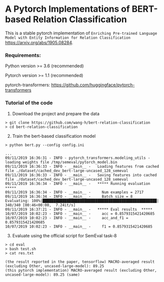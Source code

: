 # A Pytorch Implementations of BERT-based Relation Classification

This is a stable pytorch implementation of ``Enriching Pre-trained Language Model with Entity Information for Relation Classification`` https://arxiv.org/abs/1905.08284.
### Requirements:
 
Python version >= 3.6 (recommended)

Pytorch version >= 1.1 (recommended)

pytorch-transformers: https://github.com/huggingface/pytorch-transformers


### Tutorial of the code

1. Download the project and prepare the data

```
> git clone https://github.com/wang-h/bert-relation-classification
> cd bert-relation-classification 
```

2. Train the bert-based classification model

```
> python bert.py --config config.ini
```

```
...
09/11/2019 16:36:31 - INFO - pytorch_transformers.modeling_utils -   loading weights file /tmp/semeval/pytorch_model.bin
09/11/2019 16:36:33 - INFO - __main__ -   Loading features from cached file ./dataset/cached_dev_bert-large-uncased_128_semeval
09/11/2019 16:36:33 - INFO - __main__ -   Saving features into cached file ./dataset/cached_dev_bert-large-uncased_128_semeval
09/11/2019 16:36:34 - INFO - __main__ -   ***** Running evaluation  *****
09/11/2019 16:36:34 - INFO - __main__ -     Num examples = 2717
09/11/2019 16:36:34 - INFO - __main__ -     Batch size = 8
Evaluating: 100%|████████████████████████████████████████████████████| 340/340 [00:46<00:00,  7.24it/s]
09/11/2019 16:37:21 - INFO - __main__ -   ***** Eval results  *****  
10/07/2019 10:02:23 - INFO - __main__ -     acc = 0.8579315421420685
10/07/2019 10:02:23 - INFO - __main__ -     acc_and_f1 = 0.8579315421420685
10/07/2019 10:02:23 - INFO - __main__ -     f1 = 0.8579315421420685
```

3. Evaluate using the official script for SemEval task-8

```
> cd eval
> bash test.sh
> cat res.txt
```

```
(the result reported in the paper, tensorflow) MACRO-averaged result (excluding Other, uncased-large-model): 89.25 
(this pytorch implementation) MACRO-averaged result (excluding Other, uncased-large-model): 89.25 (same)
```


